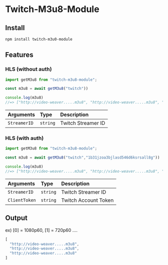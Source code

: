 # Twitch-M3u8-Module <img src="https://img.shields.io/static/v1?label=code&message=Node.js&color=green" alt="">

## Install

```sh
npm install twitch-m3u0-module
```

## Features
### HLS (without auth)
```javascript
import getM3u8 from "twitch-m3u8-module";

const m3u8 = await getM3u8("twitch"))

console.log(m3u8)
//=> ["http://video-weaver.....m3u8", "http://video-weaver.....m3u8", "http://video-weaver.....m3u8"]
```
| Arguments | Type | Description |
| :--- | :--- | :--- |
| `StreamerID` | `string` | Twitch Streamer ID |

### HLS (with auth)
```javascript
import getM3u8 from "twitch-m3u8-module";

const m3u8 = await getM3u8("twitch","1b31jzoa3bjlasd546d6ksrsall8g"))

console.log(m3u8)
//=> ["http://video-weaver.....m3u8", "http://video-weaver.....m3u8", "http://video-weaver.....m3u8"]
```
| Arguments | Type | Description |
| :--- | :--- | :--- |
| `StreamerID` | `string` | Twitch Streamer ID |
| `ClientToken` | `string` | Twitch Account Token |

## Output
ex) [0] = 1080p60, [1] = 720p60 ....
```javascript
[
  "http://video-weaver.....m3u8",
  "http://video-weaver.....m3u8",
  "http://video-weaver.....m3u8"
]
```
